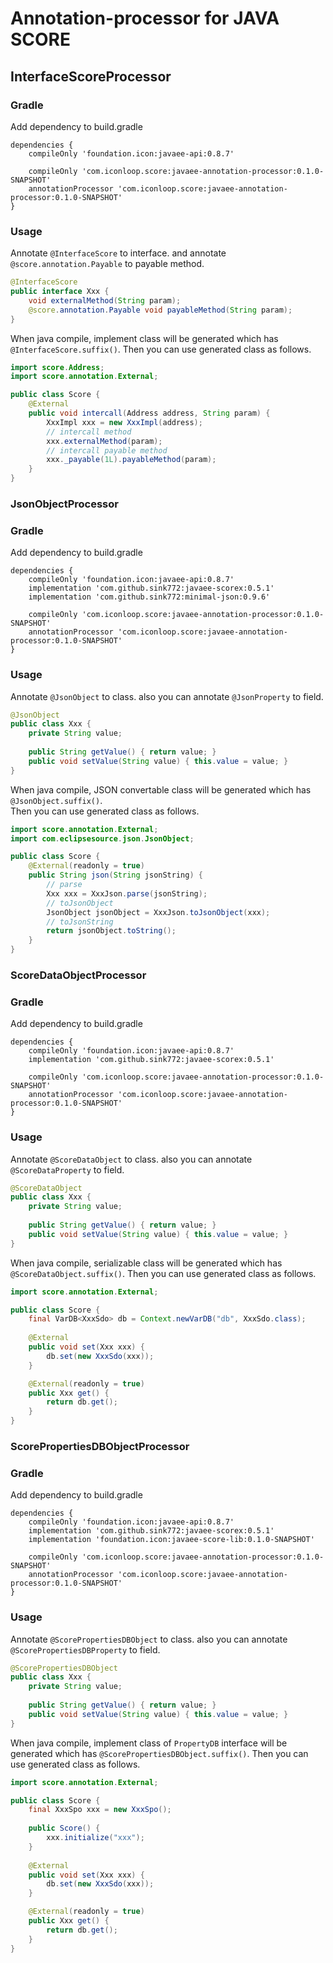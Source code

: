 # Annotation-processor for JAVA SCORE

## InterfaceScoreProcessor

### Gradle
Add dependency to build.gradle
````
dependencies {
    compileOnly 'foundation.icon:javaee-api:0.8.7'
    
    compileOnly 'com.iconloop.score:javaee-annotation-processor:0.1.0-SNAPSHOT'
    annotationProcessor 'com.iconloop.score:javaee-annotation-processor:0.1.0-SNAPSHOT'
}
````

### Usage
Annotate `@InterfaceScore` to interface. and annotate `@score.annotation.Payable` to payable method.
````java
@InterfaceScore
public interface Xxx {
    void externalMethod(String param);
    @score.annotation.Payable void payableMethod(String param);
}
````

When java compile, implement class will be generated which has `@InterfaceScore.suffix()`.
Then you can use generated class as follows.
````java
import score.Address;
import score.annotation.External;

public class Score {
    @External
    public void intercall(Address address, String param) {
        XxxImpl xxx = new XxxImpl(address);
        // intercall method
        xxx.externalMethod(param);
        // intercall payable method
        xxx._payable(1L).payableMethod(param);
    }
}
````

### JsonObjectProcessor

### Gradle
Add dependency to build.gradle
````
dependencies {
    compileOnly 'foundation.icon:javaee-api:0.8.7'
    implementation 'com.github.sink772:javaee-scorex:0.5.1'
    implementation 'com.github.sink772:minimal-json:0.9.6'
    
    compileOnly 'com.iconloop.score:javaee-annotation-processor:0.1.0-SNAPSHOT'
    annotationProcessor 'com.iconloop.score:javaee-annotation-processor:0.1.0-SNAPSHOT'
}
````

### Usage
Annotate `@JsonObject` to class. also you can annotate `@JsonProperty` to field.
````java
@JsonObject
public class Xxx {
    private String value;
    
    public String getValue() { return value; }
    public void setValue(String value) { this.value = value; }
}
````

When java compile, JSON convertable class will be generated which has `@JsonObject.suffix()`.  
Then you can use generated class as follows.
````java
import score.annotation.External;
import com.eclipsesource.json.JsonObject;

public class Score {
    @External(readonly = true)
    public String json(String jsonString) {
        // parse
        Xxx xxx = XxxJson.parse(jsonString);
        // toJsonObject
        JsonObject jsonObject = XxxJson.toJsonObject(xxx);
        // toJsonString 
        return jsonObject.toString();
    }
}
````

### ScoreDataObjectProcessor

### Gradle
Add dependency to build.gradle
````
dependencies {
    compileOnly 'foundation.icon:javaee-api:0.8.7'
    implementation 'com.github.sink772:javaee-scorex:0.5.1'
    
    compileOnly 'com.iconloop.score:javaee-annotation-processor:0.1.0-SNAPSHOT'
    annotationProcessor 'com.iconloop.score:javaee-annotation-processor:0.1.0-SNAPSHOT'
}
````

### Usage
Annotate `@ScoreDataObject` to class. also you can annotate `@ScoreDataProperty` to field.
````java
@ScoreDataObject
public class Xxx {
    private String value;
    
    public String getValue() { return value; }
    public void setValue(String value) { this.value = value; }
}
````

When java compile, serializable class will be generated which has `@ScoreDataObject.suffix()`.
Then you can use generated class as follows.
````java
import score.annotation.External;

public class Score {
    final VarDB<XxxSdo> db = Context.newVarDB("db", XxxSdo.class);
    
    @External
    public void set(Xxx xxx) {
        db.set(new XxxSdo(xxx));
    }

    @External(readonly = true)
    public Xxx get() {
        return db.get();
    }
}
````

### ScorePropertiesDBObjectProcessor

### Gradle
Add dependency to build.gradle
````
dependencies {
    compileOnly 'foundation.icon:javaee-api:0.8.7'
    implementation 'com.github.sink772:javaee-scorex:0.5.1'
    implementation 'foundation.icon:javaee-score-lib:0.1.0-SNAPSHOT'
    
    compileOnly 'com.iconloop.score:javaee-annotation-processor:0.1.0-SNAPSHOT'
    annotationProcessor 'com.iconloop.score:javaee-annotation-processor:0.1.0-SNAPSHOT'
}
````

### Usage
Annotate `@ScorePropertiesDBObject` to class. also you can annotate `@ScorePropertiesDBProperty` to field.
````java
@ScorePropertiesDBObject
public class Xxx {
    private String value;
    
    public String getValue() { return value; }
    public void setValue(String value) { this.value = value; }
}
````

When java compile, implement class of `PropertyDB` interface  will be generated which has `@ScorePropertiesDBObject.suffix()`.
Then you can use generated class as follows.
````java
import score.annotation.External;

public class Score {
    final XxxSpo xxx = new XxxSpo();
    
    public Score() {
        xxx.initialize("xxx");
    }
    
    @External
    public void set(Xxx xxx) {
        db.set(new XxxSdo(xxx));
    }

    @External(readonly = true)
    public Xxx get() {
        return db.get();
    }
}
````
